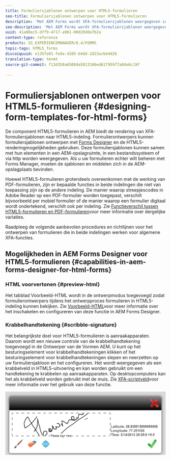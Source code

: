 ```yaml
---
title: Formuliersjablonen ontwerpen voor HTML5-formulieren
seo-title: Formuliersjablonen ontwerpen voor HTML5-formulieren
description: 'Met AEM Forms wordt XFA-formuliersjablonen weergegeven in de HTML5-indeling. Formulierontwerpers kunnen formuliersjablonen ontwerpen met Designer en de HTML5-renderingmogelijkheden gebruiken. '
seo-description: 'Met AEM Forms wordt XFA-formuliersjablonen weergegeven in de HTML5-indeling. Formulierontwerpers kunnen formuliersjablonen ontwerpen met Designer en de HTML5-renderingmogelijkheden gebruiken. '
uuid: 41a00ec5-d7f9-4717-a961-00d20d8e7b2a
content-type: reference
products: SG_EXPERIENCEMANAGER/6.4/FORMS
topic-tags: hTML5_forms
discoiquuid: e135fa01-fede-4285-b4dd-2d23acbb4d26
translation-type: tm+mt
source-git-commit: f13d358a6508da5813186ed61f959f7a84e6c19f

---
```



# Formuliersjablonen ontwerpen voor HTML5-formulieren {#designing-form-templates-for-html-forms}

De component HTML5-formulieren in AEM biedt de rendering van XFA-formuliersjablonen naar HTML5-indeling. Formulierontwerpers kunnen formuliersjablonen ontwerpen met [Forms Designer](https://www.adobe.com/go/learn_aemforms_designer_63) en de HTML5-renderingmogelijkheden gebruiken. Deze formuliersjablonen kunnen samen met hun elementen in een AEM-opslagruimte, in een bestandssysteem of via http worden weergegeven. Als u uw formulieren echter wilt beheren met Forms Manager, moeten de sjablonen en middelen zich in de AEM-opslagplaats bevinden.

Hoewel HTML5-formulieren grotendeels overeenkomen met de werking van PDF-formulieren, zijn er bepaalde functies in beide indelingen die niet van toepassing zijn op de andere indeling. De manier waarop streepjescodes in Adobe Reader op een PDF-formulier worden toegepast, verschilt bijvoorbeeld per mobiel formulier of de manier waarop een formulier digitaal wordt ondertekend, verschilt ook per indeling. Zie [Functieverschil tussen HTML5-formulieren en PDF-formulieren](/help/forms/using/feature-differentiation-html5-forms-pdf-forms.md)voor meer informatie over dergelijke variaties.

Raadpleeg de volgende aanbevolen procedures en richtlijnen voor het ontwerpen van formulieren die in beide indelingen werken voor algemene XFA-functies.

## Mogelijkheden in AEM Forms Designer voor HTML5-formulieren {#capabilities-in-aem-forms-designer-for-html-forms}

### HTML voorvertonen {#preview-html}

Het tabblad Voorbeeld-HTML wordt in de ontwerpmodus toegevoegd zodat formulierontwerpers tijdens het ontwerpproces formulieren in HTML5-indeling kunnen bekijken. Zie [Voorbeeld-HTML](/help/forms/using/preview-xdp-forms-html.md)voor meer informatie over het inschakelen en configureren van deze functie in AEM Forms Designer.

### Krabbelhandtekening {#scribble-signature}

Het belangrijkste doel voor HTML5-formulieren is aanraakapparaten. Daarom wordt een nieuwe controle van de krabbelhandtekening toegevoegd in de Ontwerper van de Vormen AEM. U kunt op het besturingselement voor krabbelhandtekeningen klikken of het besturingselement voor krabbelhandtekeningen slepen en neerzetten op uw formuliersjabloon en het configureren. Het wordt weergegeven als een krabbelveld in HTML5-uitvoering en kan worden gebruikt om een handtekening te krabbelen op aanraakapparaten. Op desktopcomputers kan het als krabbelveld worden gebruikt met de muis. Zie [XFA-scriptveld](/help/forms/using/scribble-signature.md)voor meer informatie over het gebruik van deze functie.

![4](assets/4.png)
